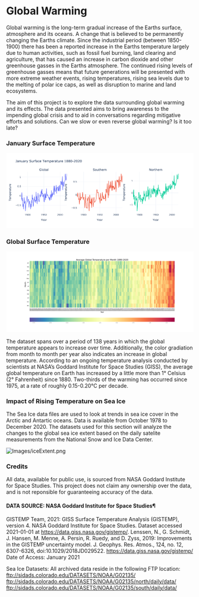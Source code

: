 # Global Warming

Global warming is the long-term gradual increase of the Earths surface, atmosphere and its oceans. A change that is believed to be permanently changing the Earths climate. Since the industrial period (between 1850-1900) there has been a reported increase in the Earths temperature largely due to human activities, such as fossil fuel burning, land clearing and agriculture, that has caused an increase in carbon dioxide and other greenhouse gasses in the Earths atmosphere.  The continued rising levels of greenhouse gasses means that future generations will be presented with more extreme weather events, rising temperatures, rising sea levels due to the melting of polar ice caps, as well as disruption to marine and land ecosystems. 

The aim of this project is to explore the data surrounding global warming and its effects.  The data presented aims to bring awareness to the impending global crisis and to aid in conversations regarding mitigative efforts and solutions. Can we slow or even reverse global warming? Is it too late?

### January Surface Temperature

![Images/hemis.png](Images/hemis.png)


### Global Surface Temperature

![Images/global.png](Images/global.png)

The dataset spans over a period of 138 years in which the global temperature appears to increase over time. Additionally, the color gradiation from month to month per year also indicates an increase in global temperature. According to an ongoing temperature analysis conducted by scientists at NASA’s Goddard Institute for Space Studies (GISS), the average global temperature on Earth has increased by a little more than 1° Celsius (2° Fahrenheit) since 1880. Two-thirds of the warming has occurred since 1975, at a rate of roughly 0.15-0.20°C per decade.

### Impact of Rising Temperature on Sea Ice

The Sea Ice data files are used to look at trends in sea ice cover in the Arctic and Antartic oceans. Data is available from October 1978 to December 2020. The datasets used for this section will analyze the changes to the global sea ice extent based on the daily satelite measurements from the National Snow and Ice Data Center.

![Images/iceExtent.png](Images/iceExtentl.png)

### Credits

All data, available for public use, is sourced from NASA Goddard Institute for Space Studies. This project does not claim any ownership over the data, and is not reponsible for guaranteeing accuracy of the data.

#### DATA SOURCE: NASA Goddard Institute for Space Studies¶
GISTEMP Team, 2021: GISS Surface Temperature Analysis (GISTEMP), version 4. NASA Goddard Institute for Space Studies. Dataset accessed 2021-01-01 at https://data.giss.nasa.gov/gistemp/.
Lenssen, N., G. Schmidt, J. Hansen, M. Menne, A. Persin, R. Ruedy, and D. Zyss, 2019: Improvements in the GISTEMP uncertainty model. J. Geophys. Res. Atmos., 124, no. 12, 6307-6326, doi:10.1029/2018JD029522.
https://data.giss.nasa.gov/gistemp/ Date of Access: January 2021

Sea Ice Datasets: All archived data reside in the following FTP location: ftp://sidads.colorado.edu/DATASETS/NOAA/G02135/ ftp://sidads.colorado.edu/DATASETS/NOAA/G02135/north/daily/data/ ftp://sidads.colorado.edu/DATASETS/NOAA/G02135/south/daily/data/




